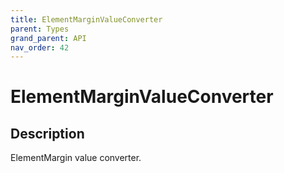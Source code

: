 ```yaml
---
title: ElementMarginValueConverter
parent: Types
grand_parent: API
nav_order: 42
---
```


# ElementMarginValueConverter

## Description

ElementMargin value converter.
